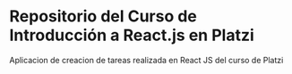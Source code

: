 # Repositorio del Curso de Introducción a React.js en Platzi

Aplicacion de creacion de tareas realizada en React JS del curso de Platzi
